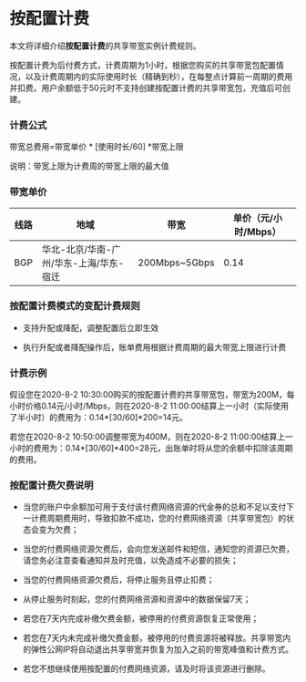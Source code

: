 # 按配置计费

本文将详细介绍**按配置计费**的共享带宽实例计费规则。



按配置计费为后付费方式，计费周期为1小时，根据您购买的共享带宽包配置情况，以及计费周期内的实际使用时长（精确到秒），在每整点计算前一周期的费用并扣费。用户余额低于50元时不支持创建按配置计费的共享带宽包，充值后可创建。



### 计费公式

带宽总费用=带宽单价 * [使用时长/60] *带宽上限

说明：带宽上限为计费周的带宽上限的最大值



### 带宽单价

| 线路 | 地域                                    | 带宽          | 单价（元/小时/Mbps） |
| ---- | --------------------------------------- | ------------- | -------------------- |
| BGP  | 华北-北京/华南-广州/华东-上海/华东-宿迁 | 200Mbps~5Gbps | 0.14                 |

### 按配置计费模式的变配计费规则

- 支持升配或降配，调整配置后立即生效

- 执行升配或者降配操作后，账单费用根据计费周期的最大带宽上限进行计费



### 计费示例

假设您在2020-8-2 10:30:00购买的按配置计费的共享带宽包，带宽为200M，每小时价格0.14元/小时/Mbps，则在2020-8-2 11:00:00结算上一小时（实际使用了半小时）的费用为：0.14*[30/60]*200=14元。

若您在2020-8-2 10:50:00调整带宽为400M，则在2020-8-2 11:00:00结算上一小时的费用为：0.14*[30/60]*400=28元，出账单时将从您的余额中扣除该周期的费用。



### 按配置计费欠费说明

- 当您的账户中余额加可用于支付该付费网络资源的代金券的总和不足以支付下一计费周期费用时，导致扣款不成功，您的付费网络资源（共享带宽包）的状态会变为欠费；

- 当您的付费网络资源欠费后，会向您发送邮件和短信，通知您的资源已欠费，请您务必注意查看通知并及时充值，以免造成不必要的损失；

- 当您的付费网络资源欠费后，将停止服务且停止扣费；

- 从停止服务时刻起，您的付费网络资源和资源中的数据保留7天；

- 若您在7天内完成补缴欠费金额，被停用的付费资源恢复正常使用；

- 若您在7天内未完成补缴欠费金额，被停用的付费资源将被释放。共享带宽内的弹性公网IP将自动退出共享带宽并恢复为加入之前的带宽峰值和计费方式。

- 若您不想继续使用按配置的付费网络资源，请及时将该资源进行删除。
